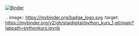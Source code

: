 [![Binder](https://mybinder.org/badge_logo.svg)](https://mybinder.org/v2/gh/staidigital/python_kurs_1.git/main?labpath=pythonkurs.ipynb)

.. image:: https://mybinder.org/badge_logo.svg
 :target: https://mybinder.org/v2/gh/staidigital/python_kurs_1.git/main?labpath=pythonkurs.ipynb
